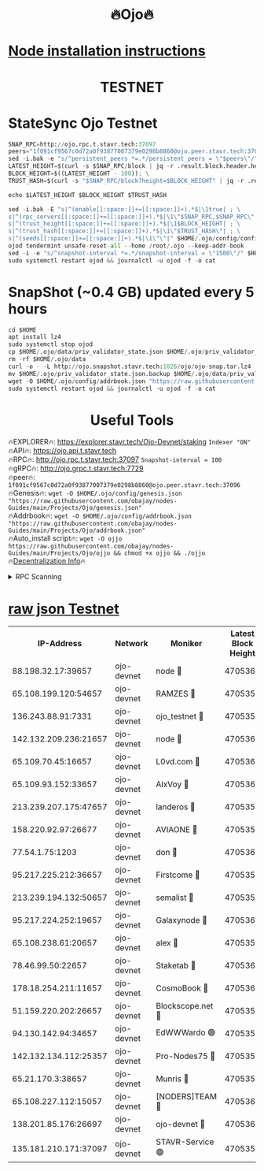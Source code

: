<h1 align="center"> 🔥Ojo🔥</h1>

[Node installation instructions](https://github.com/obajay/nodes-Guides/tree/main/Projects/Ojo)
=

<h1 align="center"> TESTNET</h1>

# StateSync Ojo Testnet
```python
SNAP_RPC=http://ojo.rpc.t.stavr.tech:37097
peers="1f091cf9567c0d72a0f93877007379e0298b8860@ojo.peer.stavr.tech:37096"
sed -i.bak -e "s/^persistent_peers *=.*/persistent_peers = \"$peers\"/" $HOME/.ojo/config/config.toml
LATEST_HEIGHT=$(curl -s $SNAP_RPC/block | jq -r .result.block.header.height); \
BLOCK_HEIGHT=$((LATEST_HEIGHT - 100)); \
TRUST_HASH=$(curl -s "$SNAP_RPC/block?height=$BLOCK_HEIGHT" | jq -r .result.block_id.hash)

echo $LATEST_HEIGHT $BLOCK_HEIGHT $TRUST_HASH

sed -i.bak -E "s|^(enable[[:space:]]+=[[:space:]]+).*$|\1true| ; \
s|^(rpc_servers[[:space:]]+=[[:space:]]+).*$|\1\"$SNAP_RPC,$SNAP_RPC\"| ; \
s|^(trust_height[[:space:]]+=[[:space:]]+).*$|\1$BLOCK_HEIGHT| ; \
s|^(trust_hash[[:space:]]+=[[:space:]]+).*$|\1\"$TRUST_HASH\"| ; \
s|^(seeds[[:space:]]+=[[:space:]]+).*$|\1\"\"|" $HOME/.ojo/config/config.toml
ojod tendermint unsafe-reset-all --home /root/.ojo --keep-addr-book
sed -i -e "s/^snapshot-interval *=.*/snapshot-interval = \"1500\"/" $HOME/.ojo/config/app.toml
sudo systemctl restart ojod && journalctl -u ojod -f -o cat
```
# SnapShot (~0.4 GB) updated every 5 hours
```python
cd $HOME
apt install lz4
sudo systemctl stop ojod
cp $HOME/.ojo/data/priv_validator_state.json $HOME/.ojo/priv_validator_state.json.backup
rm -rf $HOME/.ojo/data
curl -o - -L http://ojo.snapshot.stavr.tech:1026/ojo/ojo-snap.tar.lz4 | lz4 -c -d - | tar -x -C $HOME/.ojo --strip-components 2
mv $HOME/.ojo/priv_validator_state.json.backup $HOME/.ojo/data/priv_validator_state.json
wget -O $HOME/.ojo/config/addrbook.json "https://raw.githubusercontent.com/obajay/nodes-Guides/main/Projects/Ojo/addrbook.json"
sudo systemctl restart ojod && journalctl -u ojod -f -o cat
```
 <h1 align="center"> Useful Tools</h1>

🔥EXPLORER🔥:        https://explorer.stavr.tech/Ojo-Devnet/staking        `Indexer "ON"` \
🔥API🔥:                     https://ojo.api.t.stavr.tech \
🔥RPC🔥:                    http://ojo.rpc.t.stavr.tech:37097              `Snapshot-interval = 100` \
🔥gRPC🔥:                  http://ojo.grpc.t.stavr.tech:7729 \
🔥peer🔥:                   `1f091cf9567c0d72a0f93877007379e0298b8860@ojo.peer.stavr.tech:37096` \
🔥Genesis🔥:    ```wget -O $HOME/.ojo/config/genesis.json "https://raw.githubusercontent.com/obajay/nodes-Guides/main/Projects/Ojo/genesis.json"``` \
🔥Addrbook🔥:    ```wget -O $HOME/.ojo/config/addrbook.json "https://raw.githubusercontent.com/obajay/nodes-Guides/main/Projects/Ojo/addrbook.json"``` \
🔥Auto_install script🔥: ```wget -O ojjo https://raw.githubusercontent.com/obajay/nodes-Guides/main/Projects/Ojo/ojjo && chmod +x ojjo && ./ojjo``` \
🔥[Decentralization Info](https://github.com/obajay/StateSync-snapshots/tree/main/Projects/Ojo/Decentralization)🔥



<details>
<summary>RPC Scanning</summary>

<h2 align="center"> We scan nodes in real time every 4 hours. And we provide the final result of RPC endpoints.
We cannot influence the operation of these nodes in any way. </h2>


```python
If Voting Power is higher than 0 --> then the Node is a validator of the network and may be subject to attack and be a potential threat to the chain.
```
```python
We marked such validators with a red symbol
```

</details>

[raw json Testnet](https://rpc-check.ojot.stavr.tech/ojot/rpc-ojot-result.json)
=


<table><tr><th>IP-Address</th><th>Network</th><th>Moniker</th><th>Latest Block Height</th><th>Earliest Block Height</th><th>Catching Up</th><th>Tx Index</th><th>Voting Power</th><th>Scan Time</th></tr><tr><td>88.198.32.17:39657</td><td>ojo-devnet</td><td>node 🔴</td><td>4705360</td><td>300001</td><td>False</td><td>on</td><td>65654</td><td>2023-12-28T20:04:36.622824269UTC</td></tr><tr><td>65.108.199.120:54657</td><td>ojo-devnet</td><td>RAMZES 🔴</td><td>4705356</td><td>306156</td><td>False</td><td>on</td><td>15420</td><td>2023-12-28T20:04:10.010964169UTC</td></tr><tr><td>136.243.88.91:7331</td><td>ojo-devnet</td><td>ojo_testnet 🔴</td><td>4705357</td><td>308845</td><td>False</td><td>on</td><td>1000</td><td>2023-12-28T20:04:16.533472862UTC</td></tr><tr><td>142.132.209.236:21657</td><td>ojo-devnet</td><td>node 🔴</td><td>4705360</td><td>350001</td><td>False</td><td>on</td><td>1999</td><td>2023-12-28T20:04:33.591482320UTC</td></tr><tr><td>65.109.70.45:16657</td><td>ojo-devnet</td><td>L0vd.com 🔴</td><td>4705362</td><td>695918</td><td>False</td><td>off</td><td>998</td><td>2023-12-28T20:04:44.736878751UTC</td></tr><tr><td>65.109.93.152:33657</td><td>ojo-devnet</td><td>AlxVoy 🔴</td><td>4705360</td><td>2319801</td><td>False</td><td>on</td><td>4536782</td><td>2023-12-28T20:04:33.298356537UTC</td></tr><tr><td>213.239.207.175:47657</td><td>ojo-devnet</td><td>landeros 🔴</td><td>4705359</td><td>2714001</td><td>False</td><td>off</td><td>11083</td><td>2023-12-28T20:04:27.398348568UTC</td></tr><tr><td>158.220.92.97:26677</td><td>ojo-devnet</td><td>AVIAONE 🔴</td><td>4705359</td><td>2754001</td><td>False</td><td>on</td><td>13867</td><td>2023-12-28T20:04:27.149920694UTC</td></tr><tr><td>77.54.1.75:1203</td><td>ojo-devnet</td><td>don 🔴</td><td>4705360</td><td>2906401</td><td>False</td><td>on</td><td>10</td><td>2023-12-28T20:04:36.390942864UTC</td></tr><tr><td>95.217.225.212:36657</td><td>ojo-devnet</td><td>Firstcome 🔴</td><td>4705357</td><td>2985946</td><td>False</td><td>on</td><td>13566</td><td>2023-12-28T20:04:16.241402718UTC</td></tr><tr><td>213.239.194.132:50657</td><td>ojo-devnet</td><td>semalist 🔴</td><td>4705356</td><td>3223522</td><td>False</td><td>on</td><td>19037</td><td>2023-12-28T20:04:10.295745378UTC</td></tr><tr><td>95.217.224.252:19657</td><td>ojo-devnet</td><td>Galaxynode 🔴</td><td>4705361</td><td>3685492</td><td>False</td><td>on</td><td>11888</td><td>2023-12-28T20:04:41.462878678UTC</td></tr><tr><td>65.108.238.61:20657</td><td>ojo-devnet</td><td>alex 🔴</td><td>4705356</td><td>4158001</td><td>False</td><td>on</td><td>11359</td><td>2023-12-28T20:04:09.636863376UTC</td></tr><tr><td>78.46.99.50:22657</td><td>ojo-devnet</td><td>Staketab 🔴</td><td>4705362</td><td>4254801</td><td>False</td><td>on</td><td>1276</td><td>2023-12-28T20:04:45.062574966UTC</td></tr><tr><td>178.18.254.211:11657</td><td>ojo-devnet</td><td>CosmoBook 🔴</td><td>4705360</td><td>4392001</td><td>False</td><td>off</td><td>1057</td><td>2023-12-28T20:04:35.944366949UTC</td></tr><tr><td>51.159.220.202:26657</td><td>ojo-devnet</td><td>Blockscope.net 🔴</td><td>4705356</td><td>4425001</td><td>False</td><td>on</td><td>981</td><td>2023-12-28T20:04:09.229961850UTC</td></tr><tr><td>94.130.142.94:34657</td><td>ojo-devnet</td><td>EdWWWardo 🟢</td><td>4705359</td><td>4438946</td><td>False</td><td>on</td><td>0</td><td>2023-12-28T20:04:30.901773474UTC</td></tr><tr><td>142.132.134.112:25357</td><td>ojo-devnet</td><td>Pro-Nodes75 🔴</td><td>4705356</td><td>4605356</td><td>False</td><td>on</td><td>24651</td><td>2023-12-28T20:04:13.364870407UTC</td></tr><tr><td>65.21.170.3:38657</td><td>ojo-devnet</td><td>Munris 🔴</td><td>4705357</td><td>4605357</td><td>False</td><td>off</td><td>20123</td><td>2023-12-28T20:04:15.802923861UTC</td></tr><tr><td>65.108.227.112:15057</td><td>ojo-devnet</td><td>[NODERS]TEAM 🔴</td><td>4705361</td><td>4605361</td><td>False</td><td>off</td><td>9999</td><td>2023-12-28T20:04:41.920533073UTC</td></tr><tr><td>138.201.85.176:26697</td><td>ojo-devnet</td><td>ojo-devnet 🔴</td><td>4705362</td><td>4605362</td><td>False</td><td>on</td><td>1000024000</td><td>2023-12-28T20:04:44.335576614UTC</td></tr><tr><td>135.181.210.171:37097</td><td>ojo-devnet</td><td>STAVR-Service 🟢</td><td>4705356</td><td>4702601</td><td>False</td><td>on</td><td>0</td><td>2023-12-28T20:04:10.970760174UTC</td></tr></table>
